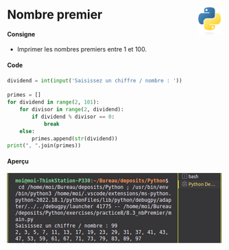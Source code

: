 # **Nombre premier** <a href="../../../"><img align="right" src="../../../src/images/Python-logo-notext.svg" alt="Python" title="Phthon" widht="auto" height="64px"></a>

#### Consigne

- Imprimer les nombres premiers entre 1 et 100.

#### Code

```python
dividend = int(input('Saisissez un chiffre / nombre : '))

primes = []
for dividend in range(2, 101):
    for divisor in range(2, dividend):
        if dividend % divisor == 0:
            break
    else:
        primes.append(str(dividend))
print(", ".join(primes))
```

#### Aperçu

![overview](overview.png)
